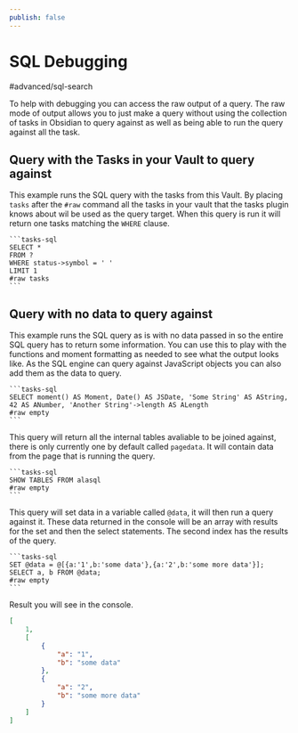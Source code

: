 ```yaml
---
publish: false
---
```


# SQL Debugging

<span class="related-pages">#advanced/sql-search</span>

To help with debugging you can access the raw output of a query. The raw mode of output allows you to just make a query without using the collection of tasks in Obsidian to query against as well as being able to run the query against all the task.

## Query with the Tasks in your Vault to query against

This example runs the SQL query with the tasks from this Vault. By placing `tasks` after the `#raw` command all the tasks in your vault that the tasks plugin knows about wil be used as the query target. When this query is run it will return one tasks matching the `WHERE` clause.

````text
```tasks-sql
SELECT *
FROM ?
WHERE status->symbol = ' ' 
LIMIT 1
#raw tasks
```
````

## Query with no data to query against

This example runs the SQL query as is with no data passed in so the entire SQL query has to return some information. You can use this to play with the functions and moment formatting as needed to see what the output looks like. As the SQL engine can query against JavaScript objects you can also add them as the data to query.

````text
```tasks-sql
SELECT moment() AS Moment, Date() AS JSDate, 'Some String' AS AString, 42 AS ANumber, 'Another String'->length AS ALength
#raw empty
```
````

This query will return all the internal tables avaliable to be joined against, there is only currently one by default called `pagedata`. It will contain data from the page that is running the query.

````text
```tasks-sql
SHOW TABLES FROM alasql
#raw empty
```
````

This query will set data in a variable called `@data`, it will then run a query against it. These data returned in the console will be an array with results for the set and then the select statements. The second index has the results of the query.

````text
```tasks-sql
SET @data = @[{a:'1',b:'some data'},{a:'2',b:'some more data'}];
SELECT a, b FROM @data;
#raw empty
```
````

Result you will see in the console.

```json
[
    1,
    [
        {
            "a": "1",
            "b": "some data"
        },
        {
            "a": "2",
            "b": "some more data"
        }
    ]
]
```
